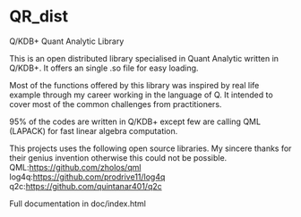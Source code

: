# QR_dist
Q/KDB+ Quant Analytic Library

This is an open distributed library specialised in Quant Analytic written in Q/KDB+. It offers an single .so file for easy loading.

Most of the functions offered by this library was inspired by real life example through my career working in the language of Q. It intended to cover most of the common challenges from practitioners.

95% of the codes are written in Q/KDB+ except few are calling QML (LAPACK) for fast linear algebra computation.

This projects uses the following open source libraries. My sincere thanks for their genius invention otherwise this could not be possible. </br>
QML:https://github.com/zholos/qml </br>
log4q:https://github.com/prodrive11/log4q </br>
q2c:https://github.com/quintanar401/q2c </br>

Full documentation in doc/index.html
